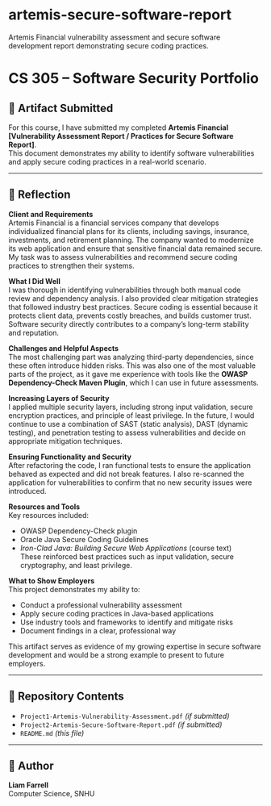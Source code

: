 # artemis-secure-software-report
Artemis Financial vulnerability assessment and secure software development report demonstrating secure coding practices.
# CS 305 – Software Security Portfolio  

## 📌 Artifact Submitted  
For this course, I have submitted my completed **Artemis Financial [Vulnerability Assessment Report / Practices for Secure Software Report]**.  
This document demonstrates my ability to identify software vulnerabilities and apply secure coding practices in a real-world scenario.  

---

## 📝 Reflection  

**Client and Requirements**  
Artemis Financial is a financial services company that develops individualized financial plans for its clients, including savings, insurance, investments, and retirement planning. The company wanted to modernize its web application and ensure that sensitive financial data remained secure. My task was to assess vulnerabilities and recommend secure coding practices to strengthen their systems.  

**What I Did Well**  
I was thorough in identifying vulnerabilities through both manual code review and dependency analysis. I also provided clear mitigation strategies that followed industry best practices. Secure coding is essential because it protects client data, prevents costly breaches, and builds customer trust. Software security directly contributes to a company’s long-term stability and reputation.  

**Challenges and Helpful Aspects**  
The most challenging part was analyzing third-party dependencies, since these often introduce hidden risks. This was also one of the most valuable parts of the project, as it gave me experience with tools like the **OWASP Dependency-Check Maven Plugin**, which I can use in future assessments.  

**Increasing Layers of Security**  
I applied multiple security layers, including strong input validation, secure encryption practices, and principle of least privilege. In the future, I would continue to use a combination of SAST (static analysis), DAST (dynamic testing), and penetration testing to assess vulnerabilities and decide on appropriate mitigation techniques.  

**Ensuring Functionality and Security**  
After refactoring the code, I ran functional tests to ensure the application behaved as expected and did not break features. I also re-scanned the application for vulnerabilities to confirm that no new security issues were introduced.  

**Resources and Tools**  
Key resources included:  
- OWASP Dependency-Check plugin  
- Oracle Java Secure Coding Guidelines  
- *Iron-Clad Java: Building Secure Web Applications* (course text)  
These reinforced best practices such as input validation, secure cryptography, and least privilege.  

**What to Show Employers**  
This project demonstrates my ability to:  
- Conduct a professional vulnerability assessment  
- Apply secure coding practices in Java-based applications  
- Use industry tools and frameworks to identify and mitigate risks  
- Document findings in a clear, professional way  

This artifact serves as evidence of my growing expertise in secure software development and would be a strong example to present to future employers.  

---

## 📂 Repository Contents  
- `Project1-Artemis-Vulnerability-Assessment.pdf` *(if submitted)*  
- `Project2-Artemis-Secure-Software-Report.pdf` *(if submitted)*  
- `README.md` *(this file)*  

---

## 👤 Author  
**Liam Farrell**  
Computer Science, SNHU  
